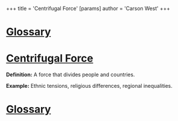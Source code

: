+++
 title = 'Centrifugal Force'
[params]
	author = 'Carson West'
+++
# [Glossary](./../glossary/)

# [Centrifugal Force](./../centrifugal-force/) 
**Definition:** A force that divides people and countries.

**Example:**  Ethnic tensions, religious differences, regional inequalities.

# [Glossary](./../glossary/)